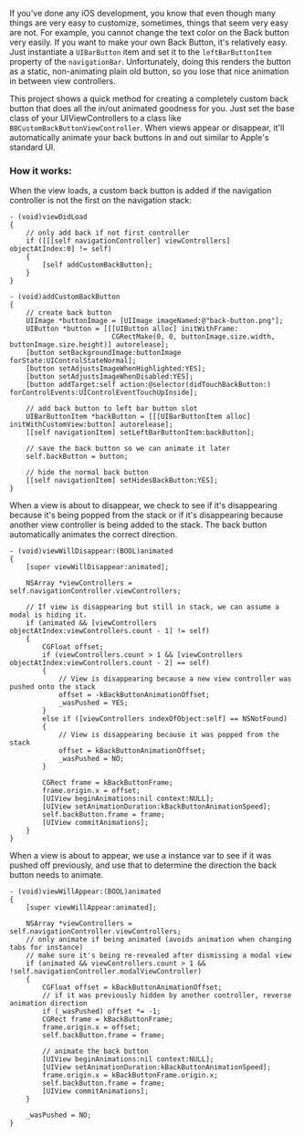 If you've done any iOS development, you know that even though many things are very easy to customize, sometimes, things that seem very easy are not. For example, you cannot change the text color on the Back button very easily. If you want to make your own Back Button, it's relatively easy. Just instantiate a `UIBarButton` item and set it to the `leftBarButtonItem` property of the `navigationBar`. Unfortunately, doing this renders the button as a static, non-animating plain old button, so you lose that nice animation in between view controllers.

This project shows a quick method for creating a completely custom back button that does all the in/out animated goodness for you. Just set the base class of your UIViewControllers to a class like `BBCustomBackButtonViewController`. When views appear or disappear, it'll automatically animate your back buttons in and out similar to Apple's standard UI.

### How it works:

When the view loads, a custom back button is added if the navigation controller is not the first on the navigation stack:

    - (void)viewDidLoad
    {
        // only add back if not first controller
        if ([[[self navigationController] viewControllers] objectAtIndex:0] != self)
        {
            [self addCustomBackButton];
        }
    }

    - (void)addCustomBackButton
    {
        // create back button
        UIImage *buttonImage = [UIImage imageNamed:@"back-button.png"];
        UIButton *button = [[[UIButton alloc] initWithFrame:
                             CGRectMake(0, 0, buttonImage.size.width, buttonImage.size.height)] autorelease];
        [button setBackgroundImage:buttonImage forState:UIControlStateNormal];
        [button setAdjustsImageWhenHighlighted:YES];
        [button setAdjustsImageWhenDisabled:YES];
        [button addTarget:self action:@selector(didTouchBackButton:) forControlEvents:UIControlEventTouchUpInside];

        // add back button to left bar button slot
        UIBarButtonItem *backButton = [[[UIBarButtonItem alloc] initWithCustomView:button] autorelease];
        [[self navigationItem] setLeftBarButtonItem:backButton];

        // save the back button so we can animate it later
        self.backButton = button;

        // hide the normal back button
        [[self navigationItem] setHidesBackButton:YES];
    }

When a view is about to disappear, we check to see if it's disappearing because it's being popped from the stack
or if it's disappearing because another view controller is being added to the stack. The back button
automatically animates the correct direction.

    - (void)viewWillDisappear:(BOOL)animated
    {
        [super viewWillDisappear:animated];

        NSArray *viewControllers = self.navigationController.viewControllers;

        // If view is disappearing but still in stack, we can assume a modal is hiding it.
        if (animated && [viewControllers objectAtIndex:viewControllers.count - 1] != self)
        {
            CGFloat offset;
            if (viewControllers.count > 1 && [viewControllers objectAtIndex:viewControllers.count - 2] == self)
            {
                // View is disappearing because a new view controller was pushed onto the stack
                offset = -kBackButtonAnimationOffset;
                _wasPushed = YES;
            }
            else if ([viewControllers indexOfObject:self] == NSNotFound)
            {
                // View is disappearing because it was popped from the stack
                offset = kBackButtonAnimationOffset;
                _wasPushed = NO;
            }

            CGRect frame = kBackButtonFrame;
            frame.origin.x = offset;
            [UIView beginAnimations:nil context:NULL];
            [UIView setAnimationDuration:kBackButtonAnimationSpeed];
            self.backButton.frame = frame;
            [UIView commitAnimations];
        }
    }


When a view is about to appear, we use a instance var to see if it was pushed off previously, and
use that to determine the direction the back button needs to animate.

    - (void)viewWillAppear:(BOOL)animated
    {
        [super viewWillAppear:animated];

        NSArray *viewControllers = self.navigationController.viewControllers;
        // only animate if being animated (avoids animation when changing tabs for instance)
        // make sure it's being re-revealed after dismissing a modal view
        if (animated && viewControllers.count > 1 && !self.navigationController.modalViewController)
        {
            CGFloat offset = kBackButtonAnimationOffset;
            // if it was previously hidden by another controller, reverse animation direction
            if (_wasPushed) offset *= -1;
            CGRect frame = kBackButtonFrame;
            frame.origin.x = offset;
            self.backButton.frame = frame;

            // animate the back button
            [UIView beginAnimations:nil context:NULL];
            [UIView setAnimationDuration:kBackButtonAnimationSpeed];
            frame.origin.x = kBackButtonFrame.origin.x;
            self.backButton.frame = frame;
            [UIView commitAnimations];
        }

        _wasPushed = NO;
    }